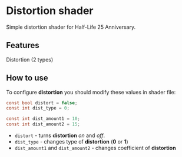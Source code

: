 # Distortion shader
Simple distortion shader for Half-Life 25 Anniversary.

## Features
Distortion (2 types)

## How to use
To configure **distortion** you should modify these values in shader file:
``` glsl
const bool distort = false;
const int dist_type = 0;

const int dist_amount1 = 10;
const int dist_amount2 = 15;
```

* ```distort``` - turns **distortion** _on_ and _off_.
* ```dist_type``` - changes type of **distortion** (**0** or **1**)
* ```dist_amount1``` and ```dist_amount2``` - changes coefficient of **distortion**
